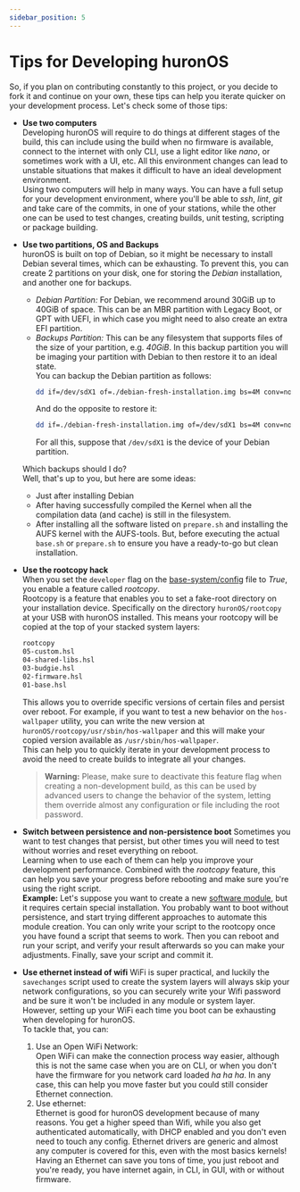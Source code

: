 ```yaml
---
sidebar_position: 5
---
```

# Tips for Developing huronOS
So, if you plan on contributing constantly to this project, or you decide to fork it and continue on your own, these tips can help you iterate quicker on your development process. Let's check some of those tips:

- **Use two computers**  
	Developing huronOS will require to do things at different stages of the build, this can include using the build when no firmware is available, connect to the internet with only CLI, use a light editor like *nano*, or sometimes work with a UI, etc. All this environment changes can lead to unstable situations that makes it difficult to have an ideal development environment.  
	Using two computers will help in many ways. You can have a full setup for your development environment, where you'll be able to *ssh*, *lint*, *git* and take care of the commits, in one of your stations, while the other one can be used to test changes, creating builds, unit testing, scripting or package building.

- **Use two partitions, OS and Backups**  
	huronOS is built on top of Debian, so it might be necessary to install Debian several times, which can be exhausting. To prevent this, you can create 2 partitions on your disk, one for storing the *Debian* installation, and another one for backups.  
	- *Debian Partition:* For Debian, we recommend around 30GiB up to 40GiB of space. This can be an MBR partition with Legacy Boot, or GPT with UEFI, in which case you might need to also create an extra EFI partition.
	- *Backups Partition:* This can be any filesystem that supports files of the size of your partition, e.g. *40GiB*. In this backup partition you will be imaging your partition with Debian to then restore it to an ideal state.  
		You can backup the Debian partition as follows:  
		```bash
		dd if=/dev/sdX1 of=./debian-fresh-installation.img bs=4M conv=noerror,sync status=progress
		```
		And do the opposite to restore it:
		```bash
		dd if=./debian-fresh-installation.img of=/dev/sdX1 bs=4M conv=noerror,sync status=progress
		```
		For all this, suppose that `/dev/sdX1` is the device of your Debian partition.

	Which backups should I do?  
	Well, that's up to you, but here are some ideas:  
	- Just after installing Debian
	- After having successfully compiled the Kernel when all the compilation data (and cache) is still in the filesystem.  
	- After installing all the software listed on `prepare.sh` and installing the AUFS kernel with the AUFS-tools. But, before executing the actual `base.sh` or `prepare.sh` to ensure you have a ready-to-go but clean installation.


- **Use the rootcopy hack**  
	When you set the `developer` flag on the [base-system/config](../../base-system/config) file to *True*, you enable a feature called *rootcopy*.  
	Rootcopy is a feature that enables you to set a fake-root directory on your installation device. Specifically on the directory `huronOS/rootcopy` at your USB with huronOS installed.
	This means your rootcopy will be copied at the top of your stacked system layers:
	```txt
	rootcopy
	05-custom.hsl
	04-shared-libs.hsl
	03-budgie.hsl
	02-firmware.hsl
	01-base.hsl
	```
	This allows you to override specific versions of certain files and persist over reboot. For example, if you want to test a new behavior on the `hos-wallpaper` utility, you can write the new version at `huronOS/rootcopy/usr/sbin/hos-wallpaper` and this will make your copied version available as `/usr/sbin/hos-wallpaper`.  
	This can help you to quickly iterate in your development process to avoid the need to create builds to integrate all your changes.

	> **Warning:**  Please, make sure to deactivate this feature flag when creating a non-development build, as this can be used by advanced users to change the behavior of the system, letting them override almost any configuration or file including the root password.



- **Switch between persistence and non-persistence boot**
	Sometimes you want to test changes that persist, but other times you will need to test without worries and reset everything on reboot.  
	Learning when to use each of them can help you improve your development performance. Combined with the *rootcopy* feature, this can help you save your progress before rebooting and make sure you're using the right script.  
	**Example:** Let's suppose you want to create a new [software module](../../software-modules/), but it requires certain special installation. You probably want to boot without persistence, and start trying different approaches to automate this module creation. You can only write your script to the rootcopy once you have found a script that seems to work. Then you can reboot and run your script, and verify your result afterwards so you can make your adjustments. Finally, save your script and commit it.


- **Use ethernet instead of wifi**
	WiFi is super practical, and luckily the `savechanges` script used to create the system layers will always skip your network configurations, so you can securely write your Wifi password and be sure it won't be included in any module or system layer. However, setting up your WiFi each time you boot can be exhausting when developing for huronOS.  
	To tackle that, you can:  
	1. Use an Open WiFi Network:  
		Open WiFi can make the connection process way easier, although this is not the same case when you are on CLI, or when you don't have the firmware for you network card loaded *ha ha ha*. In any case, this can help you move faster but you could still consider Ethernet connection.
	2. Use ethernet:  
		Ethernet is good for huronOS development because of many reasons. You get a higher speed than Wifi, while you also get authenticated automatically, with DHCP enabled and you don't even need to touch any config. Ethernet drivers are generic and almost any computer is covered for this, even with the most basics kernels! Having an Ethernet can save you tons of time, you just reboot and you're ready, you have internet again, in CLI, in GUI, with or without firmware.